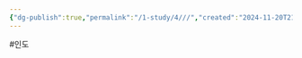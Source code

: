 ```yaml
---
{"dg-publish":true,"permalink":"/1-study/4///","created":"2024-11-20T21:02:30.081+09:00","updated":"2025-06-03T20:07:22.361+09:00"}
---
```


#인도
